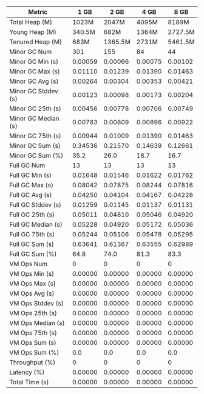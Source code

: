 | Metric | 1 GB | 2 GB | 4 GB | 8 GB |
|------|----|----|----|----|
| Total Heap (M) | 1023M | 2047M | 4095M | 8189M |
| Young Heap (M) | 340.5M | 682M | 1364M | 2727.5M |
| Tenured Heap (M) | 683M | 1365.5M | 2731M | 5461.5M |
| Minor GC Num | 301 | 155 | 84 | 44 |
| Minor GC Min (s) | 0.00059 | 0.00066 | 0.00075 | 0.00102 |
| Minor GC Max (s) | 0.01110 | 0.01239 | 0.01390 | 0.01463 |
| Minor GC Avg (s) | 0.00264 | 0.00304 | 0.00353 | 0.00421 |
| Minor GC Stddev (s) | 0.00123 | 0.00098 | 0.00173 | 0.00204 |
| Minor GC 25th (s) | 0.00456 | 0.00778 | 0.00706 | 0.00749 |
| Minor GC Median (s) | 0.00783 | 0.00809 | 0.00896 | 0.00922 |
| Minor GC 75th (s) | 0.00944 | 0.01009 | 0.01390 | 0.01463 |
| Minor GC Sum (s) | 0.34536 | 0.21570 | 0.14639 | 0.12661 |
| Minor GC Sum (%) | 35.2 | 26.0 | 18.7 | 16.7 |
| Full GC Num | 13 | 13 | 13 | 13 |
| Full GC Min (s) | 0.01648 | 0.01546 | 0.01622 | 0.01762 |
| Full GC Max (s) | 0.08042 | 0.07875 | 0.08244 | 0.07816 |
| Full GC Avg (s) | 0.04250 | 0.04104 | 0.04167 | 0.04228 |
| Full GC Stddev (s) | 0.01259 | 0.01145 | 0.01137 | 0.01131 |
| Full GC 25th (s) | 0.05011 | 0.04810 | 0.05046 | 0.04920 |
| Full GC Median (s) | 0.05228 | 0.04920 | 0.05172 | 0.05036 |
| Full GC 75th (s) | 0.05244 | 0.05106 | 0.05478 | 0.05295 |
| Full GC Sum (s) | 0.63641 | 0.61367 | 0.63555 | 0.62989 |
| Full GC Sum (%) | 64.8 | 74.0 | 81.3 | 83.3 |
| VM Ops Num | 0 | 0 | 0 | 0 |
| VM Ops Min (s) | 0.00000 | 0.00000 | 0.00000 | 0.00000 |
| VM Ops Max (s) | 0.00000 | 0.00000 | 0.00000 | 0.00000 |
| VM Ops Avg (s) | 0.00000 | 0.00000 | 0.00000 | 0.00000 |
| VM Ops Stddev (s) | 0.00000 | 0.00000 | 0.00000 | 0.00000 |
| VM Ops 25th (s) | 0.00000 | 0.00000 | 0.00000 | 0.00000 |
| VM Ops Median (s) | 0.00000 | 0.00000 | 0.00000 | 0.00000 |
| VM Ops 75th (s) | 0.00000 | 0.00000 | 0.00000 | 0.00000 |
| VM Ops Sum (s) | 0.00000 | 0.00000 | 0.00000 | 0.00000 |
| VM Ops Sum (%) | 0.0 | 0.0 | 0.0 | 0.0 |
| Throughput (%) | 0 | 0 | 0 | 0 |
| Latency (%) | 0.00000 | 0.00000 | 0.00000 | 0.00000 |
| Total Time (s) | 0.00000 | 0.00000 | 0.00000 | 0.00000 |
